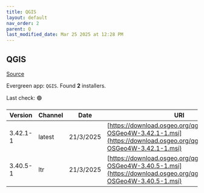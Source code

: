 ```yaml
---
title: QGIS
layout: default
nav_order: 2
parent: Q
last_modified_date: Mar 25 2025 at 12:28 PM
---
```


## QGIS

[Source](https://qgis.org/en/site/index.html)

Evergreen app: `QGIS`. Found **2** installers.

Last check: 🟢

| Version  | Channel | Date      | URI                                                                                                                                    |
| -------- | ------- | --------- | -------------------------------------------------------------------------------------------------------------------------------------- |
| 3.42.1-1 | latest  | 21/3/2025 | [https://download.osgeo.org/qgis/windows/QGIS-OSGeo4W-3.42.1-1.msi](https://download.osgeo.org/qgis/windows/QGIS-OSGeo4W-3.42.1-1.msi) |
| 3.40.5-1 | ltr     | 21/3/2025 | [https://download.osgeo.org/qgis/windows/QGIS-OSGeo4W-3.40.5-1.msi](https://download.osgeo.org/qgis/windows/QGIS-OSGeo4W-3.40.5-1.msi) |
